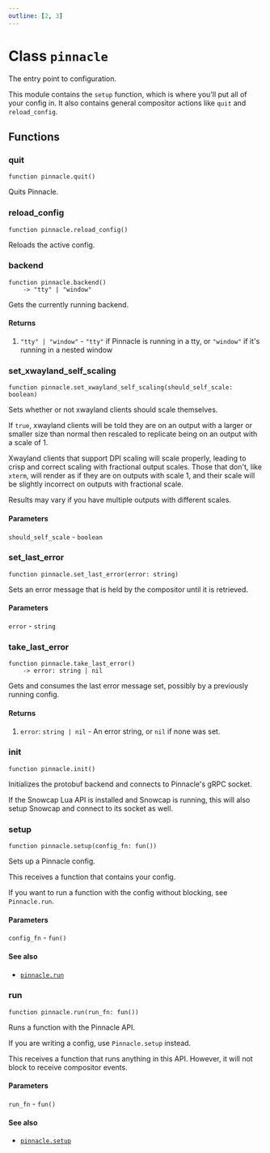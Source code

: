 ```yaml
---
outline: [2, 3]
---
```


# Class `pinnacle`


The entry point to configuration.

This module contains the `setup` function, which is where you'll put all of your config in.
It also contains general compositor actions like `quit` and `reload_config`.




## Functions

### <Badge type="function" text="function" /> quit

<div class="language-lua"><pre><code>function pinnacle.quit()</code></pre></div>

Quits Pinnacle.






### <Badge type="function" text="function" /> reload_config

<div class="language-lua"><pre><code>function pinnacle.reload_config()</code></pre></div>

Reloads the active config.






### <Badge type="function" text="function" /> backend

<div class="language-lua"><pre><code>function pinnacle.backend()
    -> "tty" | "window"</code></pre></div>

Gets the currently running backend.




#### Returns

1. <code>"tty" | "window"</code> - `"tty"` if Pinnacle is running in a tty, or `"window"` if it's running in a nested window




### <Badge type="function" text="function" /> set_xwayland_self_scaling

<div class="language-lua"><pre><code>function pinnacle.set_xwayland_self_scaling(should_self_scale: boolean)</code></pre></div>

Sets whether or not xwayland clients should scale themselves.

If `true`, xwayland clients will be told they are on an output with a larger or smaller size than
normal then rescaled to replicate being on an output with a scale of 1.

Xwayland clients that support DPI scaling will scale properly, leading to crisp and correct scaling
with fractional output scales. Those that don't, like `xterm`, will render as if they are on outputs
with scale 1, and their scale will be slightly incorrect on outputs with fractional scale.

Results may vary if you have multiple outputs with different scales.


#### Parameters

`should_self_scale`
	- <code>boolean</code>






### <Badge type="function" text="function" /> set_last_error

<div class="language-lua"><pre><code>function pinnacle.set_last_error(error: string)</code></pre></div>

Sets an error message that is held by the compositor until it is retrieved.


#### Parameters

`error`
	- <code>string</code>






### <Badge type="function" text="function" /> take_last_error

<div class="language-lua"><pre><code>function pinnacle.take_last_error()
    -> error: string | nil</code></pre></div>

Gets and consumes the last error message set, possibly by a previously running config.




#### Returns

1. `error`: <code>string | nil</code> - An error string, or `nil` if none was set.




### <Badge type="function" text="function" /> init

<div class="language-lua"><pre><code>function pinnacle.init()</code></pre></div>

Initializes the protobuf backend and connects to Pinnacle's gRPC socket.

If the Snowcap Lua API is installed and Snowcap is running, this will also setup Snowcap and
connect to its socket as well.






### <Badge type="function" text="function" /> setup

<div class="language-lua"><pre><code>function pinnacle.setup(config_fn: fun())</code></pre></div>

Sets up a Pinnacle config.

This receives a function that contains your config.

If you want to run a function with the config without blocking, see `Pinnacle.run`.



#### Parameters

`config_fn`
	- <code>fun()</code>





#### See also

- <code><a href="/lua-reference/main/classes/pinnacle#run">pinnacle.run</a></code>
### <Badge type="function" text="function" /> run

<div class="language-lua"><pre><code>function pinnacle.run(run_fn: fun())</code></pre></div>

Runs a function with the Pinnacle API.

If you are writing a config, use `Pinnacle.setup` instead.

This receives a function that runs anything in this API.
However, it will not block to receive compositor events.



#### Parameters

`run_fn`
	- <code>fun()</code>





#### See also

- <code><a href="/lua-reference/main/classes/pinnacle#setup">pinnacle.setup</a></code>
